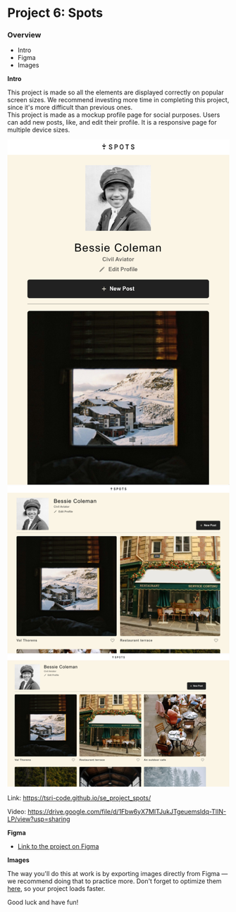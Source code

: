 # Project 6: Spots

### Overview

- Intro
- Figma
- Images

**Intro**

This project is made so all the elements are displayed correctly on popular screen sizes. We recommend investing more time in completing this project, since it's more difficult than previous ones.  
This project is made as a mockup profile page for social purposes. Users can add new posts, like, and edit their profile. It is a responsive page for multiple device sizes.

<img src="./images/mobile.png" alt="Mobile view of Spots application">
<img src="./images/tablet.png" alt="Tablet view of Spots application">
<img src="./images/laptop.png" alt="Desktop view of Spots application">

Link: https://tsri-code.github.io/se_project_spots/

Video: https://drive.google.com/file/d/1Fbw6yX7MITJukJTgeuemsldq-TlIN-LP/view?usp=sharing

**Figma**

- [Link to the project on Figma](https://www.figma.com/design/jFtXsDr4XOyebKcgjyXN6W/Sprint-6-Project%3A-Spots?node-id=2403-849&t=hYD9h0SmB6untl7Z-0)

**Images**

The way you'll do this at work is by exporting images directly from Figma — we recommend doing that to practice more. Don't forget to optimize them [here](https://tinypng.com/), so your project loads faster.

Good luck and have fun!
